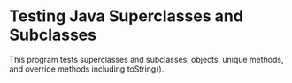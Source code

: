 # Testing Java Superclasses and Subclasses
This program tests superclasses and subclasses, objects, unique methods, and override methods including toString().
